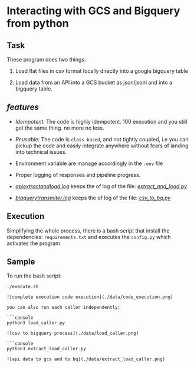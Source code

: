 # Interacting with GCS and Bigquery from python

## Task
These program does two things:

1. Load flat files in csv format locally directly into a google bigquery table

2. Load data from an API into a GCS bucket as json/jsonl and into a bigquery table.

  ## _features_

   - *Idempotent:* The code is highly idempotent. 100 execution and you still get the same thing. no more no less.

   - *Reusable:* The code is `class based`, and not tightly coupled, i.e you can pickup the code and easily integrate anywhere without fears of landing into technical issues.

   - Environment variable are manage accordingly in the `.env` file

   - Proper logging of responses and pipeline progress.
   
   - _[apiextractandload.log](apiextractandload.log)_ keeps the of log of the file: _[extract_and_load.py](./src/extract_and_load.py)_

   - _[bigquerytransmiter.log](bigquerytransmiter.log)_ keeps the of log of the file: _[csv_to_bq.py](./src/csv_to_bq.py)_


## Execution

Simplifying the whole process, there is a bash script that install the dependencies: `requirements.txt` and executes the `config.py` which activates the program

## Sample

To run the bash script:

```console
./execute.sh

![complete execution code execution](./data/code_execution.png)

you can also run each caller independently:

```console
python3 load_caller.py 

![csv to bigquery process](./data/load_caller.png)

```console
python3 extract_load_caller.py

![api data to gcs and to bq](./data/extract_load_caller.png)
